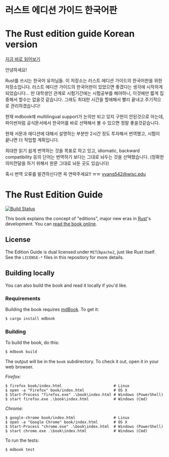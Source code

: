 # 러스트 에디션 가이드 한국어판
# The Rust edition guide Korean version

[지금 바로 읽어보기](https://yegeun542.github.io/book/introduction.html)

안녕하세요! 

Rust를 쓰시는 한국어 유저님들. 이 저장소는 러스트 에디션 가이드의 한국어판을 위한 저장소입니다. 러스트 에디션 가이드의 한국어판이 있었으면 좋겠다는 생각에 시작하게 되었습니다... 만 대학생인 관계로 시험기간에는 시험공부를 해야하니, 이것에만 짧게 집중해서 할수는 없을것 같습니다. 그래도 최대한 시간을 할애해서 빨리 끝내고 주기적으로 관리하겠습니다!

현재 mdbook에 multilingual support가 논의만 되고 있지 구현이 안된것으로 아는데, 파이썬처럼 공식문서에서 한국어를 바로 선택해서 볼 수 있으면 정말 좋을것같습니다. 

현재 서문과 에디션에 대해서 설명하는 부분만 2시간 정도 투자해서 번역했고, 시험이 끝나면 더 작업할 계획입니다. 

최대한 읽기 쉽게 번역하는 것을 목표로 하고 있고, idiomatic, backward compatibility 등의 단어는 번역하기 보다는 그대로 놔두는 것을 선택했습니다. 
(정확한 의미전달을 하기 위해서 원문 그대로 놔둔 곳도 있습니다)

혹시 번역 오류를 발견하신다면 꼭 연락주세요!! ㅠㅠ
<yyang542@wisc.edu>

# The Rust Edition Guide

[![Build Status](https://travis-ci.org/rust-lang-nursery/edition-guide.svg?branch=master)](https://travis-ci.org/rust-lang-nursery/edition-guide)

This book explains the concept of "editions", major new eras in [Rust]'s
development. You can [read the book
online](https://rust-lang-nursery.github.io/edition-guide/).

[Rust]: https://www.rust-lang.org/

## License

The Edition Guide is dual licensed under `MIT`/`Apache2`, just like Rust itself.
See the `LICENSE-*` files in this repository for more details.

## Building locally

You can also build the book and read it locally if you'd like.

### Requirements

Building the book requires [mdBook]. To get it:

[mdBook]: https://github.com/azerupi/mdBook

```bash
$ cargo install mdbook
```

### Building

To build the book, do this:

```bash
$ mdbook build
```

The output will be in the `book` subdirectory. To check it out, open it in
your web browser.

_Firefox:_

```shell
$ firefox book/index.html                       # Linux
$ open -a "Firefox" book/index.html             # OS X
$ Start-Process "firefox.exe" .\book\index.html # Windows (PowerShell)
$ start firefox.exe .\book\index.html           # Windows (Cmd)
```

_Chrome:_

```shell
$ google-chrome book/index.html                 # Linux
$ open -a "Google Chrome" book/index.html       # OS X
$ Start-Process "chrome.exe" .\book\index.html  # Windows (PowerShell)
$ start chrome.exe .\book\index.html            # Windows (Cmd)
```

To run the tests:

```bash
$ mdbook test
```
